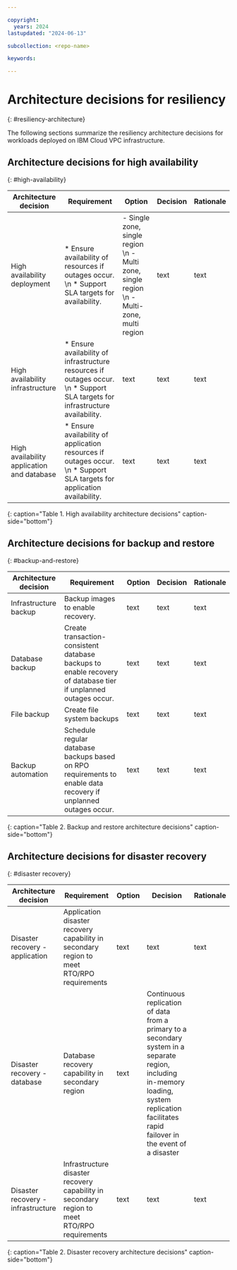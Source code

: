 ```yaml
---

copyright:
  years: 2024
lastupdated: "2024-06-13"

subcollection: <repo-name>

keywords:

---
```


# Architecture decisions for resiliency
{: #resiliency-architecture}

The following sections summarize the resiliency architecture decisions for workloads deployed on IBM Cloud VPC infrastructure.

## Architecture decisions for high availability
{: #high-availability}

| Architecture decision | Requirement | Option | Decision | Rationale |
| -------------- | -------------- | -------------- | -------------- | -------------- |
| High availability deployment | * Ensure availability of resources if outages occur. \n * Support SLA targets for availability. | - Single zone, single region \n - Multi zone, single region \n - Multi-zone, multi region | text | text|
| High availability infrastructure | * Ensure availability of infrastructure resources if outages occur. \n * Support SLA targets for infrastructure availability. | text | text | text|
| High availability application and database | * Ensure availability of application resources if outages occur. \n * Support SLA targets for application availability. | text | text | text|
{: caption="Table 1. High availability architecture decisions" caption-side="bottom"}

## Architecture decisions for backup and restore
{: #backup-and-restore}

| Architecture decision | Requirement | Option | Decision | Rationale |
| -------------- | -------------- | -------------- | -------------- | -------------- |
| Infrastructure backup  | Backup images to enable recovery. | text | text | text |
| Database backup | Create transaction-consistent database backups to enable recovery of database tier if unplanned outages occur. |text | text | text |
| File backup | Create file system backups |text | text | text |
| Backup automation | Schedule regular database backups based on RPO requirements to enable data recovery if unplanned outages occur. |text | text | text |
{: caption="Table 2. Backup and restore architecture decisions" caption-side="bottom"}

## Architecture decisions for disaster recovery
{: #disaster recovery}

| Architecture decision | Requirement | Option | Decision | Rationale |
| -------------- | -------------- | -------------- | -------------- | -------------- |
| Disaster recovery - application | Application disaster recovery capability in secondary region to meet RTO/RPO requirements| text | text | text |
| Disaster recovery - database                        | Database recovery capability in secondary region | text | Continuous replication of data from a primary to a secondary system in a separate region, including in-memory loading, system replication facilitates rapid failover in the event of a disaster|
| Disaster recovery - infrastructure | Infrastructure disaster recovery capability in secondary region to meet RTO/RPO requirements| text | text | text |
{: caption="Table 2. Disaster recovery architecture decisions" caption-side="bottom"}
